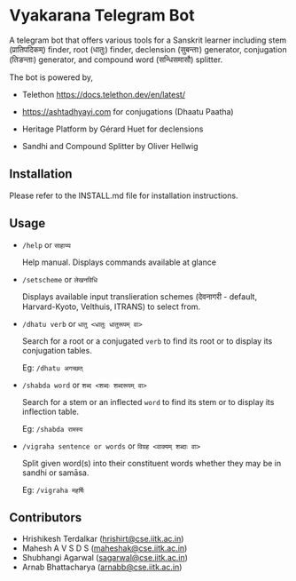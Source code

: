 # Vyakarana Telegram Bot

A telegram bot that offers various tools for a Sanskrit learner including stem (प्रातिपदिकम्) finder, root (धातुः) finder, declension (सुबन्ताः) generator, conjugation (तिङन्ताः) generator, and compound word (सन्धिसमासौ) splitter.


The bot is powered by,

* Telethon  https://docs.telethon.dev/en/latest/

* https://ashtadhyayi.com for conjugations (Dhaatu Paatha)

* Heritage Platform by Gérard Huet for declensions

* Sandhi and Compound Splitter by Oliver Hellwig

## Installation

Please refer to the INSTALL.md file for installation instructions.

## Usage

*  `/help` or `साहाय्य`

    Help manual. Displays commands available at glance

* `/setscheme` or `लेखनविधि`

    Displays available input translieration schemes (देवनागरी - default, Harvard-Kyoto, Velthuis, ITRANS) to select from.

* `/dhatu verb` or `धातु <धातुः धातुरूपम् वा>`

    Search for a root or a conjugated `verb` to find its root or to display its conjugation tables.

    Eg: `/dhatu अगच्छत्`

* `/shabda word` or `शब्द <शब्दः शब्दरूपम् वा>`

    Search for a stem or an inflected `word` to find its stem or to display its inflection table.

    Eg: `/shabda रामस्य`

* `/vigraha sentence or words` or `विग्रह <वाक्यम् शब्दाः वा>`

    Split given word(s) into their constituent words whether they may be in sandhi or samāsa.

    Eg: `/vigraha महर्षिः`


## Contributors

* Hrishikesh Terdalkar (hrishirt@cse.iitk.ac.in)
* Mahesh A V S D S (maheshak@cse.iitk.ac.in)
* Shubhangi Agarwal (sagarwal@cse.iitk.ac.in)
* Arnab Bhattacharya (arnabb@cse.iitk.ac.in)
